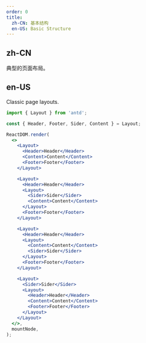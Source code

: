 ```yaml
---
order: 0
title:
  zh-CN: 基本结构
  en-US: Basic Structure
---
```


## zh-CN

典型的页面布局。

## en-US

Classic page layouts.

```jsx
import { Layout } from 'antd';

const { Header, Footer, Sider, Content } = Layout;

ReactDOM.render(
  <>
    <Layout>
      <Header>Header</Header>
      <Content>Content</Content>
      <Footer>Footer</Footer>
    </Layout>

    <Layout>
      <Header>Header</Header>
      <Layout>
        <Sider>Sider</Sider>
        <Content>Content</Content>
      </Layout>
      <Footer>Footer</Footer>
    </Layout>

    <Layout>
      <Header>Header</Header>
      <Layout>
        <Content>Content</Content>
        <Sider>Sider</Sider>
      </Layout>
      <Footer>Footer</Footer>
    </Layout>

    <Layout>
      <Sider>Sider</Sider>
      <Layout>
        <Header>Header</Header>
        <Content>Content</Content>
        <Footer>Footer</Footer>
      </Layout>
    </Layout>
  </>,
  mountNode,
);
```

<style>
#components-layout-demo-basic .code-box-demo {
  text-align: center;
}
#components-layout-demo-basic .ofs-layout-header,
#components-layout-demo-basic .ofs-layout-footer {
  color: #fff;
  background: #7dbcea;
}
[data-theme="dark"] #components-layout-demo-basic .ofs-layout-header {
  background: #6aa0c7;
}
[data-theme="dark"] #components-layout-demo-basic .ofs-layout-footer {
  background: #6aa0c7;
}
#components-layout-demo-basic .ofs-layout-footer {
  line-height: 1.5;
}
#components-layout-demo-basic .ofs-layout-sider {
  color: #fff;
  line-height: 120px;
  background: #3ba0e9;
}
[data-theme="dark"] #components-layout-demo-basic .ofs-layout-sider {
  background: #3499ec;
}
#components-layout-demo-basic .ofs-layout-content {
  min-height: 120px;
  color: #fff;
  line-height: 120px;
  background: rgba(16, 142, 233, 1);
}
[data-theme="dark"] #components-layout-demo-basic .ofs-layout-content {
  background: #107bcb;
}
#components-layout-demo-basic > .code-box-demo > .ofs-layout + .ofs-layout {
  margin-top: 48px;
}
</style>
